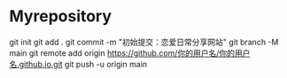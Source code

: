 # Myrepository
git init
git add .
git commit -m "初始提交：恋爱日常分享网站"
git branch -M main
git remote add origin https://github.com/你的用户名/你的用户名.github.io.git
git push -u origin main

